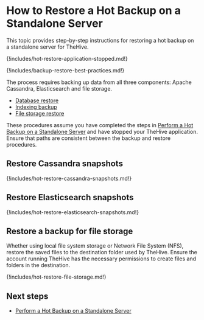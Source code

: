 # How to Restore a Hot Backup on a Standalone Server

This topic provides step-by-step instructions for restoring a hot backup on a standalone server for TheHive.

{!includes/hot-restore-application-stopped.md!}

{!includes/backup-restore-best-practices.md!}

The process requires backing up data from all three components: Apache Cassandra, Elasticsearch and file storage.

* [Database restore](#step-1-restore-cassandra-snapshots)
* [Indexing backup](#step-2-restore-elasticsearch-snapshots)
* [File storage restore](#step-3-restore-a-backup-for-file-storage)

These procedures assume you have completed the steps in [Perform a Hot Backup on a Standalone Server](../../backup/hot-backup/hot-backup-standalone-server.md) and have stopped your TheHive application. Ensure that paths are consistent between the backup and restore procedures.

## Restore Cassandra snapshots

{!includes/hot-restore-cassandra-snapshots.md!}

## Restore Elasticsearch snapshots

{!includes/hot-restore-elasticsearch-snapshots.md!}

## Restore a backup for file storage

Whether using local file system storage or Network File System (NFS), restore the saved files to the destination folder used by TheHive. Ensure the account running TheHive has the necessary permissions to create files and folders in the destination.

{!includes/hot-restore-file-storage.md!}

<h2>Next steps</h2>

* [Perform a Hot Backup on a Standalone Server](../../backup/hot-backup/hot-backup-standalone-server.md)